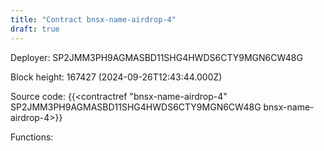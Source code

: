 ```yaml
---
title: "Contract bnsx-name-airdrop-4"
draft: true
---
```

Deployer: SP2JMM3PH9AGMASBD11SHG4HWDS6CTY9MGN6CW48G


 



Block height: 167427 (2024-09-26T12:43:44.000Z)

Source code: {{<contractref "bnsx-name-airdrop-4" SP2JMM3PH9AGMASBD11SHG4HWDS6CTY9MGN6CW48G bnsx-name-airdrop-4>}}

Functions:



